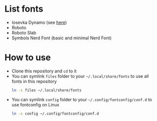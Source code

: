 # List fonts

* Iosevka Dynamo (see [here](./scripts/README.md))
* Roboto
* Roboto Slab
* Symbols Nerd Font (basic and minimal Nerd Font)

# How to use

* Clone this repository and `cd` to it
* You can symlink `files` folder to your `~/.local/share/fonts` to use all fonts in this repository
  ```sh
  ln -s files ~/.local/share/fonts
  ```
* You can symlink `config` folder to your `~/.config/fontconfig/conf.d` to use fontconfig on Linux
  ```sh
  ln -s config ~/.config/fontconfig/conf.d
  ```
